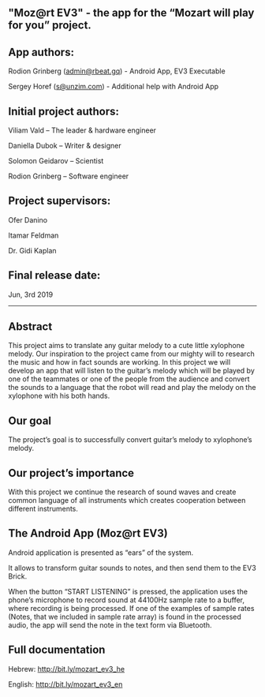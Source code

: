 "Moz@rt EV3" - the app for the “Mozart will play for you” project.
------------------------------------------------------------------------------------------------------------

App authors:
------------------------------------------------------------------------------------------------------------
Rodion Grinberg (<admin@rbeat.gq>) - Android App, EV3 Executable

Sergey Horef (<s@unzim.com>) - Additional help with Android App

Initial project authors:
------------------------------------------------------------------------------------------------------------
Viliam Vald – The leader & hardware engineer

Daniella Dubok – Writer & designer

Solomon Geidarov – Scientist

Rodion Grinberg – Software engineer


Project supervisors:
------------------------------------------------------------------------------------------------------------
Ofer Danino

Itamar Feldman

Dr. Gidi Kaplan


Final release date: 
------------------------------------------------------------------------------------------------------------
Jun, 3rd 2019

------------------------------------------------------------------------------------------------------------

Abstract
------------------------------------------------------------------------------------------------------------

This project aims to translate any guitar melody to a cute little xylophone
melody. Our inspiration to the project came from our mighty will to research
the music and how in fact sounds are working. In this project we will develop
an app that will listen to the guitar’s melody which will be played by one of the
teammates or one of the people from the audience and convert the sounds to
a language that the robot will read and play the melody on the xylophone with
his both hands.


Our goal
------------------------------------------------------------------------------------------------------------

The project’s goal is to successfully convert guitar’s melody to xylophone’s melody.


Our project’s importance
------------------------------------------------------------------------------------------------------------

With this project we continue the research of sound waves and create common language of all instruments which creates cooperation between different instruments.


The Android App (Moz@rt EV3)
------------------------------------------------------------------------------------------------------------

Android application is presented as “ears” of the system.

It allows to transform guitar sounds to notes, and then send them to the EV3 Brick.

When the button “START LISTENING” is pressed, the application uses the phone’s microphone to record sound at 44100Hz sample rate to a buffer, where recording is being processed. If one of the examples of sample rates (Notes, that we included in sample rate array) is found in the processed audio, the app will send the note in the text form via Bluetooth.

Full documentation
------------------------------------------------------------------------------------------------------------
Hebrew: http://bit.ly/mozart_ev3_he

English: http://bit.ly/mozart_ev3_en
